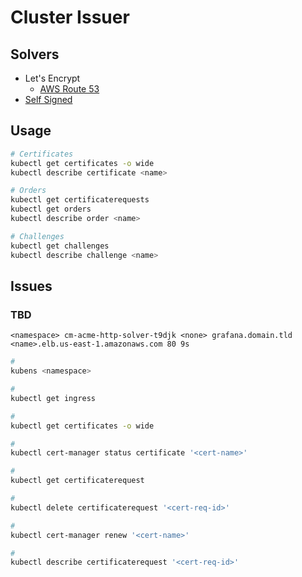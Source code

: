 # Cluster Issuer

## Solvers

- Let's Encrypt
  - [AWS Route 53](./letsencrypt/aws-route53.md)
- [Self Signed](./self-signed.md)

## Usage

```sh
# Certificates
kubectl get certificates -o wide
kubectl describe certificate <name>

# Orders
kubectl get certificaterequests
kubectl get orders
kubectl describe order <name>

# Challenges
kubectl get challenges
kubectl describe challenge <name>
```

## Issues

### TBD

```log
<namespace> cm-acme-http-solver-t9djk <none> grafana.domain.tld <name>.elb.us-east-1.amazonaws.com 80 9s
```

```sh
#
kubens <namespace>

#
kubectl get ingress

#
kubectl get certificates -o wide

#
kubectl cert-manager status certificate '<cert-name>'

#
kubectl get certificaterequest

#
kubectl delete certificaterequest '<cert-req-id>'

#
kubectl cert-manager renew '<cert-name>'

#
kubectl describe certificaterequest '<cert-req-id>'
```

<!-- ####

```log
The certificate request has failed to complete and will be retried: Failed to wait for order resource "<name>" to become ready: order is in "invalid" state:
```

TODO -->
